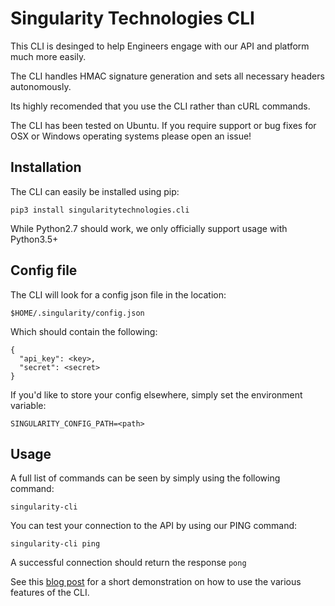 # Singularity Technologies CLI

This CLI is desinged to help Engineers engage with our API and platform much
more easily.

The CLI handles HMAC signature generation and sets all necessary headers
autonomously.

Its highly recomended that you use the CLI rather than cURL commands.

The CLI has been tested on Ubuntu. If you require support or bug fixes for OSX
or Windows operating systems please open an issue!

## Installation

The CLI can easily be installed using pip:

```
pip3 install singularitytechnologies.cli
```

While Python2.7 should work, we only officially support usage with Python3.5+

## Config file

The CLI will look for a config json file in the location:

```
$HOME/.singularity/config.json
```

Which should contain the following:

```
{
  "api_key": <key>,
  "secret": <secret>
}
```

If you'd like to store your config elsewhere, simply set the environment
variable:

```
SINGULARITY_CONFIG_PATH=<path>
```

## Usage

A full list of commands can be seen by simply using the following command:

```
singularity-cli
```

You can test your connection to the API by using our PING command:

```
singularity-cli ping
```

A successful connection should return the response `pong`

See this [blog post](https://www.singularity-technologies.io/blog) for a short demonstration on how to use the various
features of the CLI.
